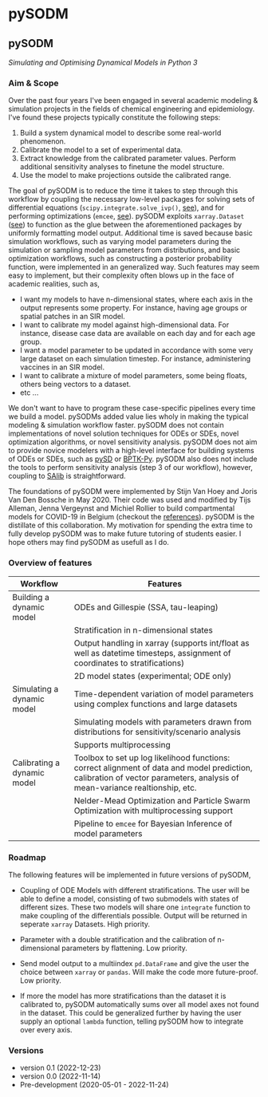 # pySODM

## pySODM

*Simulating and Optimising Dynamical Models in Python 3*

### Aim & Scope

Over the past four years I've been engaged in several academic modeling & simulation projects in the fields of chemical engineering and epidemiology. I've found these projects typically constitute the following steps:

1. Build a system dynamical model to describe some real-world phenomenon.
2. Calibrate the model to a set of experimental data.
3. Extract knowledge from the calibrated parameter values. Perform additional sensitivity analyses to finetune the model structure.
4. Use the model to make projections outside the calibrated range.

The goal of pySODM is to reduce the time it takes to step through this workflow by coupling the necessary low-level packages for solving sets of differential equations (`scipy.integrate.solve_ivp()`, [see](https://docs.scipy.org/doc/scipy/reference/generated/scipy.integrate.solve_ivp.html)), and for performing optimizations (`emcee`, [see](https://emcee.readthedocs.io/en/stable/)). pySODM exploits `xarray.Dataset` ([see](https://docs.xarray.dev/en/stable/)) to function as the glue between the aforementioned packages by uniformly formatting model output. Additional time is saved because basic simulation workflows, such as varying model parameters during the simulation or sampling model parameters from distributions, and basic optimization workflows, such as constructing a posterior probability function, were implemented in an generalized way. Such features may seem easy to implement, but their complexity often blows up in the face of academic realities, such as,
- I want my models to have n-dimensional states, where each axis in the output represents some property. For instance, having age groups or spatial patches in an SIR model.
- I want to calibrate my model against high-dimensional data. For instance, disease case data are available on each day and for each age group.
- I want a model parameter to be updated in accordance with some very large dataset on each simulation timestep. For instance, administering vaccines in an SIR model.
- I want to calibrate a mixture of model parameters, some being floats, others being vectors to a dataset.
- etc ...

We don't want to have to program these case-specific pipelines every time we build a model. pySODMs added value lies wholy in making the typical modeling & simulation workflow faster. pySODM does not contain implementations of novel solution techniques for ODEs or SDEs, novel optimization algorithms, or novel sensitivity analysis. pySODM does not aim to provide novice modelers with a high-level interface for building systems of ODEs or SDEs, such as [pySD](https://pysd.readthedocs.io/en/master/) or [BPTK-Py](https://bptk.transentis.com/en/latest/). pySODM also does not include the tools to perform sensitivity analysis (step 3 of our workflow), however, coupling to [SAlib](https://salib.readthedocs.io/en/latest/) is straightforward.

The foundations of pySODM were implemented by Stijn Van Hoey and Joris Van Den Bossche in May 2020. Their code was used and modified by Tijs Alleman, Jenna Vergeynst and Michiel Rollier to build compartmental models for COVID-19 in Belgium (checkout the [references](references.md)). pySODM is the distillate of this collaboration. My motivation for spending the extra time to fully develop pySODM was to make future tutoring of students easier. I hope others may find pySODM as usefull as I do.  

### Overview of features

| Workflow                     | Features                                                                                                                        |
|------------------------------|---------------------------------------------------------------------------------------------------------------------------------|
| Building a dynamic model     | ODEs and Gillespie (SSA, tau-leaping)                                                                                           |
|                              | Stratification in n-dimensional states                                                                                          |
|                              | Output handling in xarray (supports int/float as well as datetime timesteps, assignment of coordinates to stratifications)      |
|                              | 2D model states (experimental; ODE only)                                                                                        |
| Simulating a dynamic model   | Time-dependent variation of model parameters using complex functions and large datasets                                         |
|                              | Simulating models with parameters drawn from distributions for sensitivity/scenario analysis                                    |
|                              | Supports multiprocessing                                                                                                        |
| Calibrating a dynamic model  | Toolbox to set up log likelihood functions: correct alignment of data and model prediction, calibration of vector parameters, analysis of mean-variance realtionship, etc.    |
|                              | Nelder-Mead Optimization and Particle Swarm Optimization with multiprocessing support                                           |
|                              | Pipeline to `emcee` for Bayesian Inference of model parameters                                                                  |

### Roadmap

The following features will be implemented in future versions of pySODM,

- Coupling of ODE Models with different stratifications. The user will be able to define a model, consisting of two submodels with states of different sizes. These two models will share one `integrate` function to make coupling of the differentials possible. Output will be returned in seperate `xarray` Datasets. High priority.

- Parameter with a double stratification and the calibration of n-dimensional parameters by flattening. Low priority.

- Send model output to a multiindex `pd.DataFrame` and give the user the choice between `xarray` or `pandas`. Will make the code more future-proof. Low priority.

- If more the model has more stratifications than the dataset it is calibrated to, pySODM automatically sums over all model axes not found in the dataset. This could be generalized further by having the user supply an optional `lambda` function, telling pySODM how to integrate over every axis.

### Versions

- version 0.1 (2022-12-23) 
- version 0.0 (2022-11-14)
- Pre-development (2020-05-01 - 2022-11-24)
